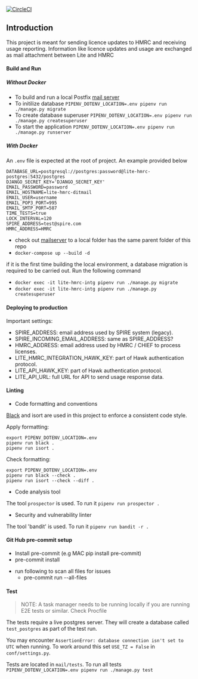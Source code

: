 [![CircleCI](https://circleci.com/gh/uktrade/lite-hmrc.svg?style=svg)](https://circleci.com/gh/uktrade/lite-hmrc)

## Introduction
This project is meant for sending licence updates to HMRC and receiving usage reporting. Information like licence updates
and usage are exchanged as mail attachment between Lite and HMRC

#### Build and Run


##### Without Docker
- To build and run a local Postfix [mail server](https://github.com/uktrade/mailserver)
- To initilize database
`PIPENV_DOTENV_LOCATION=.env pipenv run ./manage.py migrate`
- To create database superuser `PIPENV_DOTENV_LOCATION=.env pipenv run ./manage.py createsuperuser`
- To start the application
`PIPENV_DOTENV_LOCATION=.env pipenv run ./manage.py runserver`

##### With Docker

An `.env` file is expected at the root of project. An example provided below
```properties
DATABASE_URL=postgresql://postgres:password@lite-hmrc-postgres:5432/postgres
DJANGO_SECRET_KEY='DJANGO_SECRET_KEY'
EMAIL_PASSWORD=password
EMAIL_HOSTNAME=lite-hmrc-ditmail
EMAIL_USER=username
EMAIL_POP3_PORT=995
EMAIL_SMTP_PORT=587
TIME_TESTS=true
LOCK_INTERVAL=120
SPIRE_ADDRESS=test@spire.com
HMRC_ADDRESS=HMRC
```
- check out [mailserver](https://github.com/uktrade/mailserver) to a local folder
has the same parent folder of this repo
- `docker-compose up --build -d`

if it is the first time building the local environment, a database migration is required to be carried out.
Run the following command

- `docker exec -it lite-hmrc-intg pipenv run ./manage.py migrate`
- `docker exec -it lite-hmrc-intg pipenv run ./manage.py createsuperuser`

#### Deploying to production

Important settings:

- SPIRE_ADDRESS: email address used by SPIRE system (legacy).
- SPIRE_INCOMING_EMAIL_ADDRESS: same as SPIRE_ADDRESS?
- HMRC_ADDRESS: email address used by HMRC / CHIEF to process licenses.
- LITE_HMRC_INTEGRATION_HAWK_KEY: part of Hawk authentication protocol.
- LITE_API_HAWK_KEY: part of Hawk authentication protocol.
- LITE_API_URL: full URL for API to send usage response data.

#### Linting

- Code formatting and conventions

[Black](https://black.readthedocs.io/en/stable/) and isort are used in this project to enforce a consistent code style.

Apply formatting:

    export PIPENV_DOTENV_LOCATION=.env
    pipenv run black .
    pipenv run isort .

Check formatting:

    export PIPENV_DOTENV_LOCATION=.env
    pipenv run black --check .
    pipenv run isort --check --diff .

- Code analysis tool

The tool `prospector` is used. To run it `pipenv run prospector .`

- Security and vulnerability linter

The tool 'bandit' is used. To run it `pipenv run bandit -r .`

#### Git Hub pre-commit setup
- Install pre-commit (e.g MAC pip install pre-commit)
- pre-commit install
* run following to scan all files for issues
  - pre-commit run --all-files

#### Test

> NOTE: A task manager needs to be running locally if you are running E2E tests or similar. Check Procfile

The tests require a live postgres server. They will create a database called
`test_postgres` as part of the test run.

You may encounter `AssertionError: database connection isn't set to UTC` when running. To work around this set
`USE_TZ = False` in `conf/settings.py`.

Tests are located in `mail/tests`. To run all tests
`PIPENV_DOTENV_LOCATION=.env pipenv run ./manage.py test`
